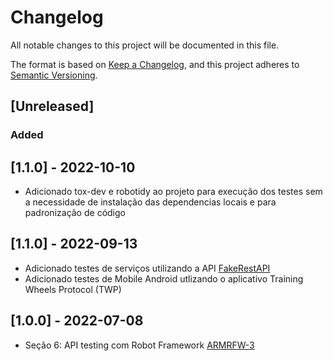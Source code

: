 # Changelog

All notable changes to this project will be documented in this file.

The format is based on [Keep a Changelog](https://keepachangelog.com/en/1.0.0/),
and this project adheres to [Semantic Versioning](https://semver.org/spec/v2.0.0.html).

## [Unreleased]

### Added

## [1.1.0] - 2022-10-10

- Adicionado tox-dev e robotidy ao projeto para execução dos testes sem a necessidade de instalação das dependencias locais e para padronização de código

## [1.1.0] - 2022-09-13

- Adicionado testes de serviços utilizando a API [FakeRestAPI](https://fakerestapi.azurewebsites.net/)
- Adicionado testes de Mobile Android utlizando o aplicativo Training Wheels Protocol (TWP)

## [1.0.0] - 2022-07-08

- Seção 6: API testing com Robot Framework [ARMRFW-3](https://armcosta.atlassian.net/browse/ARMRFW-3)
